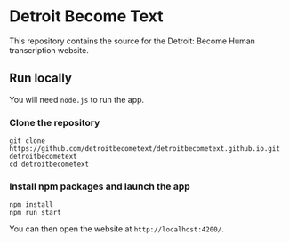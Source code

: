 # Detroit Become Text
This repository contains the source for the Detroit: Become Human transcription website.

## Run locally
You will need `node.js` to run the app.

### Clone the repository
```
git clone https://github.com/detroitbecometext/detroitbecometext.github.io.git detroitbecometext
cd detroitbecometext
```
### Install npm packages and launch the app
```
npm install
npm run start
```
You can then open the website at `http://localhost:4200/`.
